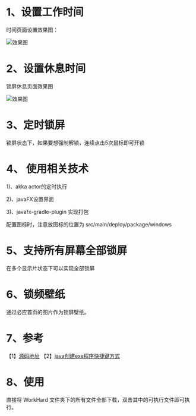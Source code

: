 # 1、设置工作时间

时间页面设置效果图：

![效果图](https://github.com/houyafei/have-a-rest-for-hard-work/blob/master/gitImage/setting_page.png?raw=true)

# 2、设置休息时间

锁屏休息页面效果图

![效果图](https://raw.githubusercontent.com/houyafei/have-a-rest-for-hard-work/master/gitImage/lock_page.png)


# 3、定时锁屏
锁屏状态下，如果要想强制解锁，连续点击5次鼠标即可开锁

# 4、 使用相关技术
1)、akka actor的定时执行

2)、javaFX设置界面

3)、javafx-gradle-plugin 实现打包

配置图标时，注意放图标的位置为 src/main/deploy/package/windows

# 5、支持所有屏幕全部锁屏

在多个显示片状态下可以实现全部锁屏

# 6、锁频壁纸

通过必应首页的图片作为锁屏壁纸。

# 7、参考
【1】[源码地址](https://github.com/houyafei/have-a-rest-for-hard-work)
【2】[java创建exe程序快捷键方式](https://blog.csdn.net/rico_zhou/article/details/80062917)

# 8、使用

直接将 WorkHard 文件夹下的所有文件全部下载，双击其中的可执行文件即可执行。
